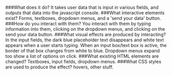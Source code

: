 ###What does it do?
It takes user data that is input in various fields, and outputs that data into the javascript console.
###What interactive elements exist?
Forms, textboxes, dropdown menus, and a 'send your data' button.
###How do you interact with them?
You interact with them by typing information into them, clicking on the dropdown menus, and clicking on the send your data button.
###What visual effects are produced by interacting?
In the input fields, the dark blue placeholder text disappears and white text appears when a user starts typing.  When an input box/text box is active, the border of that box changes from white to blue. Dropdown menus expand too show a list of options on click.
###What existing HTML elements are changed?
Textboxes, input fields, dropdown menus.
###What CSS styles are used to produce the effect?
hovers, other stuff.
